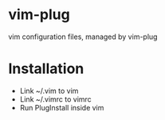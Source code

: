 vim-plug
========

vim configuration files, managed by vim-plug

Installation
============

* Link ~/.vim to vim
* Link ~/.vimrc to vimrc
* Run PlugInstall inside vim
